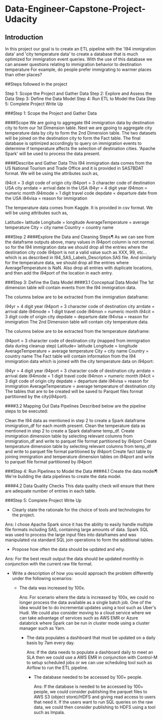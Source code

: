 # Data-Engineer-Capstone-Project-Udacity

## Introduction

In this project our goal is to create an ETL pipeline with the 'I94 immigration data' and 'city temperature data' to create a database that is much optimized for immigration event queries. With the use of this database we can answer questions relating to immigration behavior to destination temperature For example, do people prefer immigrating to warmer places than other places?

##Steps followed in the project

Step 1: Scope the Project and Gather Data
Step 2: Explore and Assess the Data
Step 3: Define the Data Model
Step 4: Run ETL to Model the Data
Step 5: Complete Project Write Up

###Step 1: Scope the Project and Gather Data

####Scope
We are going to aggregate I94 immigration data by destination city to form our 1st Dimension table. Next we are gpoing to aggregate city temperature data by city to form the 2nd Dimension table. The two datasets will be joined on the destination city to form the Fact table. The final database is optimized accordingly to query on immigration events to determine if temperature affects the selection of destination cities. 'Apache Spark' will be used to process the data present.

####Describe and Gather Data
This I94 immigration data comes from the US National Tourism and Trade Office and it is provided in SAS7BDAT format. We will be using the attributes such as,

i94cit = 3 digit code of origin city
i94port = 3 character code of destination USA city
arrdate = arrival date in the USA
i94yr = 4 digit year
i94mon = numeric month
i94mode = 1 digit travel code
depdate = departure date from the USA
i94visa = reason for immigration

The temperature data comes from Kaggle. It is provided in csv format. We will be using attributes such as,

Latitude= latitude
Longitude = longitude
AverageTemperature = average temperature
City = city name
Country = country name

###Step 2
####Explore the Data and Cleaning Steps¶
As we can see from the dataframe outputs above, many values in i94port column is not normal. so for the I94 immigration data we should drop all the entries where the destination city code i94port is not a valid value such as XXX, 99, etc... which is as described in I94_SAS_Labels_Description.SAS file. And similarly for the temperature data, we should drop all the entries where AverageTemperature is NaN. Also drop all entries with duplicate locations, and then add the i94port of the location in each entry.

###Step 3: Define the Data Model
####3.1 Conceptual Data Model
The 1st dimension table will contain events from the I94 immigration data.

The columns below are to be extracted from the immigration dataframe:

i94yr = 4 digit year
i94port = 3 character code of destination city
arrdate = arrival date
i94mode = 1 digit travel code
i94mon = numeric month
i94cit = 3 digit code of origin city
depdate = departure date
i94visa = reason for immigration
The 2nd Dimension table will contain city temperature data.

The columns below are to be extracted from the temperature dataframe:

i94port = 3 character code of destination city (mapped from immigration data during cleanup step)
Latitude= latitude
Longitude = longitude
AverageTemperature = average temperature
City = city name
Country = country name
The Fact table will contain information from the I94 immigration data which is joined with the city temperature data on i94port:

i94yr = 4 digit year
i94port = 3 character code of destination city
arrdate = arrival date
i94mode = 1 digit travel code
i94mon = numeric month
i94cit = 3 digit code of origin city
depdate = departure date
i94visa = reason for immigration
AverageTemperature = average temperature of destination city
The tables that are to be created will be saved to Parquet files format partitioned by the city(i94port).

####3.2 Mapping Out Data Pipelines
Described below are the pipeline steps to be executed:

Clean the I94 data as mentioned in step 2 to create a Spark dataframe immigration_df for each month present.
Clean the temperature data as mentioned in step 2 to create a Spark dataframe temp_df.
Create immigration dimension table by selecting relevant columns from immigration_df and write to parquet file format partitioned by i94port
Create temperature dimension table by selecting relevant columns from temp_df and write to parquet file format partitioned by i94port
Create fact table by joining immigration and temperature dimension tables on i94port and write to parquet file format partitioned by i94port

###Step 4: Run Pipelines to Model the Data
####4.1 Create the data model¶
We're building the data pipelines to create the data model.

####4.2 Data Quality Checks
This data quality check will ensure that there are adequate number of entries in each table.

###Step 5: Complete Project Write Up
* Clearly state the rationale for the choice of tools and technologies for the project.

Ans: I chose Apache Spark since it has the ability to easily handle multiple file formats including SAS, containing large amounts of data. Spark SQL was used to process the large input files into dataframes and was manipulated via standard SQL join operations to form the additional tables.

* Propose how often the data should be updated and why.

Ans: For the best result output the data should be updated monthly in conjunction with the current raw file format.

* Write a description of how you would approach the problem differently under the following scenarios:

  * The data was increased by 100x.

    Ans: For scenario where the data is increased by 100x, we could no longer process the data available as a single batch job. One of the idea would be to do incremental updates using a tool such as Uber's Hudi. We could also consider moving to a cloud service where we can take advantage of services such as AWS EMR or Azure databrick where Spark can be run in cluster mode using a cluster manager such as Yarn.

    * The data populates a dashboard that must be updated on a daily basis by 7am every day.

      Ans: If the data needs to populate a dashboard daily to meet an SLA then we could use a AWS EMR in conjunction with Control-M to setup scheduled jobs or we can use scheduling tool such as Airflow to run the ETL pipeline.

      * The database needed to be accessed by 100+ people.

        Ans: If the database is needed to be accessed by 100+ people, we could consider publishing the parquet files to AWS S3 (object store)/HDFS and giving read access to users that need it. If the users want to run SQL queries on the raw data, we could then consider publishing to HDFS using a tool such as Impala.
